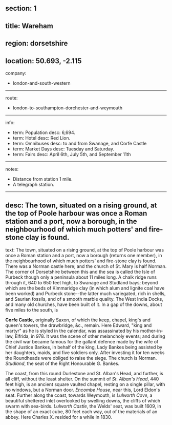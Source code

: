 ﻿section: 1
----
title: Wareham
----
region: dorsetshire
----
location: 50.693, -2.115
----
company:
- london-and-south-western
----
route:
- london-to-southampton-dorchester-and-weymouth
----
info:
- term: Population
  desc: 6,694.
- term: Hotel
  desc: Red Lion.
- term: Omnibuses
  desc: to and from Swanage, and Corfe Castle
- term: Market Days
  desc: Tuesday and Saturday.
- term: Fairs
  desc: April 6th, July 5th, and September 11th
----
notes:
- Distance from station 1 mile.
- A telegraph station.
----
desc: The town, situated on a rising ground, at the top of Poole harbour was once a Roman station and a port, now a borough, in the neighbourhood of which much potters' and fire-stone clay is found.
----
text: The town, situated on a rising ground, at the top of Poole harbour was once a Roman station and a port, now a borough (returns one member), in the neighbourhood of which much potters' and fire-stone clay is found. There was a Norman castle here; and the church of St. Mary is half Norman. The corner of Dorsetshire between this and the sea is called the Isle of Purbeck though only a peninsula about 11 miles long. A chalk ridge runs through it, 640 to 650 feet high, to Swanage and Studland bays; beyond which are the beds of Kimmaridge clay (in which alum and lignite coal have been worked) and Purbeck stone--the latter much variegated, rich in shells, and Saurian fossils, and of a smooth marble quality. The West India Docks, and many old churches, have been built of it. In a gap of the downs, about five miles to the south, is

**Corfe Castle,** originally Saxon, of which the keep, chapel, king's and queen's towers, the drawbridge, &c., remain. Here Edward, "king and martyr" as he is styled in the calendar, was assassinated by his mother-in-law, Elfrida, in 978. It was the scene of other melancholy events; and during the civil war became famous for the gallant defence made by the wife of Chief Justice Bankes, in behalf of the king, Lady Bankes being assisted by her daughters, maids, and five soldiers only. After investing it for ten weeks the Roundheads were obliged to raise the siege. The church is Norman. *Studland*, the seat of the Right Honourable G. Bankes.

The coast, from this round Durlestone and St. Alban's Head, and further, is all cliff, without the least shelter. On the summit of *St. Alban's Head*, 440 feet high, is an ancient square vaulted chapel, resting on a single pillar, with no windows, but a Norman door. *Encombe House*, near this, Lord Eldon's seat. Further along the coast, towards Weymouth, is *Lulworth Cove*, a beautiful sheltered inlet overlooked by swelling downs, the cliffs of which swarm with sea-birds. *Lulworth Castle*, the Welds' seat, was built 1609, in the shape of an exact cube, 80 feet each way, out of the materials of an abbey. Here Charles X. resided for a while in 1830.
